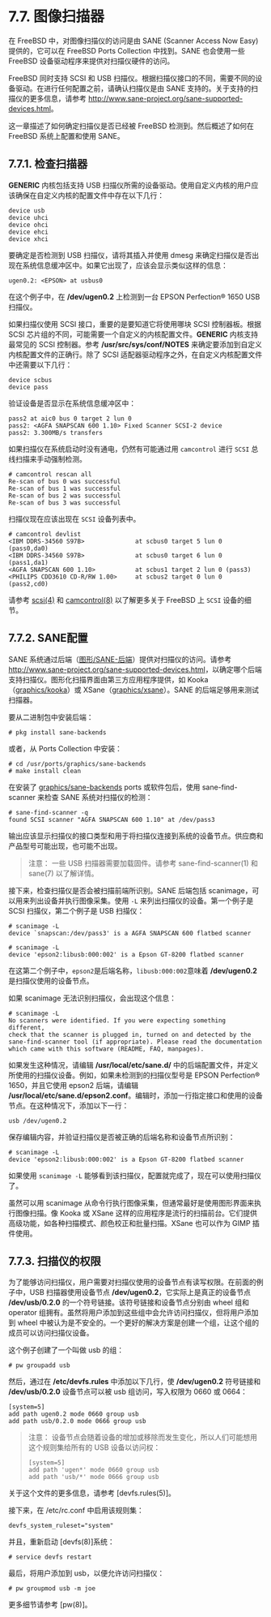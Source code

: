 # 7.7. 图像扫描器

在 FreeBSD 中，对图像扫描仪的访问是由 SANE (Scanner Access Now Easy) 提供的，它可以在 FreeBSD Ports Collection 中找到。SANE 也会使用一些 FreeBSD 设备驱动程序来提供对扫描仪硬件的访问。

FreeBSD 同时支持 SCSI 和 USB 扫描仪。根据扫描仪接口的不同，需要不同的设备驱动。在进行任何配置之前，请确认扫描仪是由 SANE 支持的。关于支持的扫描仪的更多信息，请参考 <http://www.sane-project.org/sane-supported-devices.html>。

这一章描述了如何确定扫描仪是否已经被 FreeBSD 检测到。然后概述了如何在 FreeBSD 系统上配置和使用 SANE。

## 7.7.1. 检查扫描器

**GENERIC** 内核包括支持 USB 扫描仪所需的设备驱动。使用自定义内核的用户应该确保在自定义内核的配置文件中存在以下几行：

```
device usb
device uhci
device ohci
device ehci
device xhci
```

要确定是否检测到 USB 扫描仪，请将其插入并使用 dmesg 来确定扫描仪是否出现在系统信息缓冲区中。如果它出现了，应该会显示类似这样的信息：

```
ugen0.2: <EPSON> at usbus0
```

在这个例子中，在 **/dev/ugen0.2** 上检测到一台 EPSON Perfection® 1650 USB扫描仪。

如果扫描仪使用 SCSI 接口，重要的是要知道它将使用哪块 SCSI 控制器板。根据 SCSI 芯片组的不同，可能需要一个自定义的内核配置文件。**GENERIC** 内核支持最常见的 SCSI 控制器。参考 **/usr/src/sys/conf/NOTES** 来确定要添加到自定义内核配置文件的正确行。除了 SCSI 适配器驱动程序之外，在自定义内核配置文件中还需要以下几行：

```
device scbus
device pass
```

验证设备是否显示在系统信息缓冲区中：

```
pass2 at aic0 bus 0 target 2 lun 0
pass2: <AGFA SNAPSCAN 600 1.10> Fixed Scanner SCSI-2 device
pass2: 3.300MB/s transfers
```

如果扫描仪在系统启动时没有通电，仍然有可能通过用 `camcontrol` 进行 `SCSI` 总线扫描来手动强制检测。

```
# camcontrol rescan all
Re-scan of bus 0 was successful
Re-scan of bus 1 was successful
Re-scan of bus 2 was successful
Re-scan of bus 3 was successful
```

扫描仪现在应该出现在 `SCSI` 设备列表中。

```
# camcontrol devlist
<IBM DDRS-34560 S97B>              at scbus0 target 5 lun 0 (pass0,da0)
<IBM DDRS-34560 S97B>              at scbus0 target 6 lun 0 (pass1,da1)
<AGFA SNAPSCAN 600 1.10>           at scbus1 target 2 lun 0 (pass3)
<PHILIPS CDD3610 CD-R/RW 1.00>     at scbus2 target 0 lun 0 (pass2,cd0)
```

请参考 [scsi(4)]() 和 [camcontrol(8)]() 以了解更多关于 FreeBSD 上 `SCSI` 设备的细节。

## 7.7.2. SANE配置

SANE 系统通过后端（[图形/SANE-后端]()）提供对扫描仪的访问。请参考 <http://www.sane-project.org/sane-supported-devices.html>，以确定哪个后端支持扫描仪。图形化扫描界面由第三方应用程序提供，如 Kooka（[graphics/kooka]()）或 XSane（[graphics/xsane]()）。SANE 的后端足够用来测试扫描器。

要从二进制包中安装后端：

```
# pkg install sane-backends
```

或者，从 Ports Collection 中安装：

```
# cd /usr/ports/graphics/sane-backends
# make install clean
```

在安装了 [graphics/sane-backends]()  ports 或软件包后，使用 sane-find-scanner 来检查 SANE 系统对扫描仪的检测：

```
# sane-find-scanner -q
found SCSI scanner "AGFA SNAPSCAN 600 1.10" at /dev/pass3
```

输出应该显示扫描仪的接口类型和用于将扫描仪连接到系统的设备节点。供应商和产品型号可能出现，也可能不出现。

> 注意：
>一些 USB 扫描器需要加载固件。请参考 sane-find-scanner(1) 和 sane(7) 以了解详情。

接下来，检查扫描仪是否会被扫描前端所识别。SANE 后端包括 scanimage，可以用来列出设备并执行图像采集。使用 `-L` 来列出扫描仪的设备。第一个例子是 SCSI 扫描仪，第二个例子是 USB 扫描仪：

```
# scanimage -L
device `snapscan:/dev/pass3' is a AGFA SNAPSCAN 600 flatbed scanner

# scanimage -L
device 'epson2:libusb:000:002' is a Epson GT-8200 flatbed scanner
```

在这第二个例子中，`epson2`是后端名称，`libusb:000:002`意味着 **/dev/ugen0.2** 是扫描仪使用的设备节点。

如果 scanimage 无法识别扫描仪，会出现这个信息：

```
# scanimage -L
No scanners were identified. If you were expecting something different,
check that the scanner is plugged in, turned on and detected by the
sane-find-scanner tool (if appropriate). Please read the documentation
which came with this software (README, FAQ, manpages).
```

如果发生这种情况，请编辑 **/usr/local/etc/sane.d/** 中的后端配置文件，并定义所使用的扫描仪设备。例如，如果未检测到的扫描仪型号是 EPSON Perfection® 1650，并且它使用 epson2 后端，请编辑 **/usr/local/etc/sane.d/epson2.conf**。编辑时，添加一行指定接口和使用的设备节点。在这种情况下，添加以下一行：

```
usb /dev/ugen0.2
```

保存编辑内容，并验证扫描仪是否被正确的后端名称和设备节点所识别：

```
# scanimage -L
device 'epson2:libusb:000:002' is a Epson GT-8200 flatbed scanner
```

如果使用 `scanimage -L` 能够看到该扫描仪，配置就完成了，现在可以使用扫描仪了。

虽然可以用 scanimage 从命令行执行图像采集，但通常最好是使用图形界面来执行图像扫描。像 Kooka 或 XSane 这样的应用程序是流行的扫描前台。它们提供高级功能，如各种扫描模式、颜色校正和批量扫描。XSane 也可以作为 GIMP 插件使用。

## 7.7.3. 扫描仪的权限

为了能够访问扫描仪，用户需要对扫描仪使用的设备节点有读写权限。在前面的例子中，USB 扫描器使用设备节点 **/dev/ugen0.2**，它实际上是真正的设备节点 **/dev/usb/0.2.0** 的一个符号链接。该符号链接和设备节点分别由 wheel 组和 operator 组拥有。虽然将用户添加到这些组中会允许访问扫描仪，但将用户添加到 wheel 中被认为是不安全的。一个更好的解决方案是创建一个组，让这个组的成员可以访问扫描仪设备。

这个例子创建了一个叫做 usb 的组：

```
# pw groupadd usb
```

然后，通过在 **/etc/devfs.rules** 中添加以下几行，使 **/dev/ugen0.2** 符号链接和 **/dev/usb/0.2.0** 设备节点可以被 usb 组访问，写入权限为 0660 或 0664：

```
[system=5]
add path ugen0.2 mode 0660 group usb
add path usb/0.2.0 mode 0666 group usb
```

>注意：
>设备节点会随着设备的增加或移除而发生变化，所以人们可能想用这个规则集给所有的 USB 设备以访问权：
>
> ```
> [system=5]
> add path 'ugen*' mode 0660 group usb
> add path 'usb/*' mode 0666 group usb
> ```

关于这个文件的更多信息，请参考 [devfs.rules(5)]。

接下来，在 /etc/rc.conf 中启用该规则集：

```
devfs_system_ruleset="system"
```

并且，重新启动 [devfs(8)]系统：

```
# service devfs restart
```

最后，将用户添加到 usb，以便允许访问扫描仪：

```
# pw groupmod usb -m joe
```

更多细节请参考 [pw(8)]。
